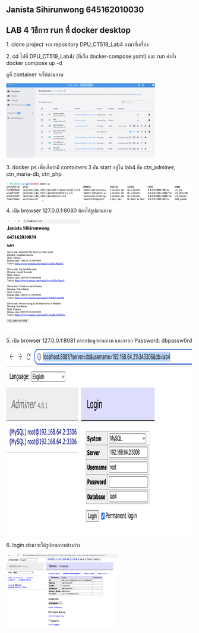 ## Janista Sihirunwong 645162010030

## LAB 4 วิธีการ run ที่ docker desktop

<p>1. clone project จาก repository DPU_CT519_Lab4 ลงมาที่เครื่อง </p>
<p>2. cd ไปที่ DPU_CT519_Lab4/ (ที่เก็บ docker-compose.yaml) และ run คำสั่ง docker compose up -d </p>
<p>ดูที่ container จะได้ตามภาพ</p>
<img width="400px" height="200px" src="https://github.com/Janistamail/DPU_CT519_Lab4/blob/master/img/container.png?raw=true">
<p>3. docker ps เพื่อเช็คว่ามี containers 3 อัน start อยู่ใน lab4 คือ ctn_adminer, ctn_maria-db, ctn_php </p>
<img width="600px" height="50px" src="https://github.com/Janistamail/DPU_CT519_Lab4/blob/master/img/dockerps.png?raw=true">
<p>4. เปิด browser 127.0.0.1:8080 ต้องได้รูปตามภาพ</p>
<img width="200px" height="300px" src="https://github.com/Janistamail/DPU_CT519_Lab4/blob/master/img/table.png?raw=true">
<p>5. เปิด browser 127.0.0.1:8081 กรอกข้อมูลตามภาพ และกรอก Password: dbpassw0rd</p>
<img width="500px" height="500px" src="https://github.com/Janistamail/DPU_CT519_Lab4/blob/master/img/loginAdminer.png?raw=true">
<p>6. login เข้ามาจะได้รูปตามภาพข้างล่าง</p>
<img width="300px" height="200px" src="https://github.com/Janistamail/DPU_CT519_Lab4/blob/master/img/adminer.png?raw=true">
